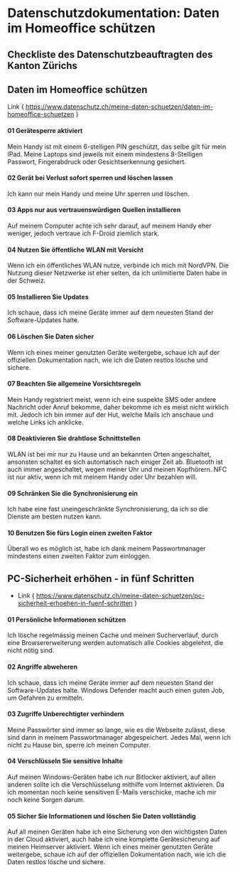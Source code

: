 # Datenschutzdokumentation: Daten im Homeoffice schützen

## Checkliste des Datenschutzbeauftragten des Kanton Zürichs

## Daten im Homeoffice schützen
Link { https://www.datenschutz.ch/meine-daten-schuetzen/daten-im-homeoffice-schuetzen }

#### 01 Gerätesperre aktiviert
Mein Handy ist mit einem 6-stelligen PIN geschützt, das selbe gilt für mein IPad. Meine Laptops sind jeweils mit einem mindestens 8-Stelligen Passwort, Fingerabdruck oder Gesichtserkennung gesichert. 

#### 02 Gerät bei Verlust sofort sperren und löschen lassen
Ich kann nur mein Handy und meine Uhr sperren und löschen.

#### 03 Apps nur aus vertrauenswürdigen Quellen installieren
Auf meinem Computer achte ich sehr darauf, auf meinem Handy eher weniger, jedoch vertraue ich F-Droid ziemlich stark.

#### 04 Nutzen Sie öffentliche WLAN mit Vorsicht
Wenn ich ein öffentliches WLAN nutze, verbinde ich mich mit NordVPN. Die Nutzung dieser Netzwerke ist eher selten, da ich unlimitierte Daten habe in der Schweiz.

#### 05 Installieren Sie Updates
Ich schaue, dass ich meine Geräte immer auf dem neuesten Stand der Software-Updates halte.

#### 06 Löschen Sie Daten sicher
Wenn ich eines meiner genutzten Geräte weitergebe, schaue ich auf der offiziellen Dokumentation nach, wie ich die Daten restlos lösche und sichere.

#### 07 Beachten Sie allgemeine Vorsichtsregeln
Mein Handy registriert meist, wenn ich eine suspekte SMS oder andere Nachricht oder Anruf bekomme, daher bekomme ich es meist nicht wirklich mit. Jedoch ich bin immer auf der Hut, welche Mails ich anschaue und welche Links ich anklicke.

#### 08 Deaktivieren Sie drahtlose Schnittstellen
WLAN ist bei mir nur zu Hause und an bekannten Orten angeschaltet, ansonsten schaltet es sich automatisch nach einiger Zeit ab. Bluetooth ist auch immer angeschaltet, wegen meiner Uhr und meinen Kopfhörern. NFC ist nur aktiv, wenn ich mit meinem Handy oder Uhr bezahlen will.

#### 09 Schränken Sie die Synchronisierung ein
Ich habe eine fast uneingeschränkte Synchronisierung, da ich so die Dienste am besten nutzen kann.

#### 10 Benutzen Sie fürs Login einen zweiten Faktor
Überall wo es möglich ist, habe ich dank meinem Passwortmanager mindestens einen zweiten Faktor zum einloggen.


## PC-Sicherheit erhöhen - in fünf Schritten
- Link { https://www.datenschutz.ch/meine-daten-schuetzen/pc-sicherheit-erhoehen-in-fuenf-schritten }

#### 01 Persönliche Informationen schützen
Ich lösche regelmässig meinen Cache und meinen Sucherverlauf, durch eine Browsererweiterung werden automatisch alle Cookies abgelehnt, die nicht nötig sind.

#### 02 Angriffe abweheren
Ich schaue, dass ich meine Geräte immer auf dem neuesten Stand der Software-Updates halte. Windows Defender macht auch einen guten Job, um Gefahren zu ermitteln.

#### 03 Zugriffe Unberechtigter verhindern
Meine Passwörter sind immer so lange, wie es die Webseite zulässt, diese sind dann in meinem Passwortmanager abgespeichert.
Jedes Mal, wenn ich nicht zu Hause bin, sperre ich meinen Computer.

#### 04 Verschlüsseln Sie sensitive Inhalte
Auf meinen Windows-Geräten habe ich nur Bitlocker aktiviert, auf allen anderen sollte ich die Verschlüsselung mithilfe vom Internet aktivieren.
Da ich momentan noch keine sensitiven E-Mails verschicke, mache ich mir noch keine Sorgen darum.

#### 05 Sicher Sie Informationen und löschen Sie Daten vollständig
Auf all meinen Geräten habe ich eine Sicherung von den wichtigsten Daten in der Cloud aktiviert, auch habe ich eine komplette Gerätesicherung auf meinen Heimserver aktiviert.
Wenn ich eines meiner genutzten Geräte weitergebe, schaue ich auf der offiziellen Dokumentation nach, wie ich die Daten restlos lösche und sichere.